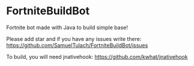 # FortniteBuildBot
Fortnite bot made with Java to build simple base!

Please add star and if you have any issues write there: https://github.com/SamuelTulach/FortniteBuildBot/issues

To build, you will need jnativehook: https://github.com/kwhat/jnativehook
